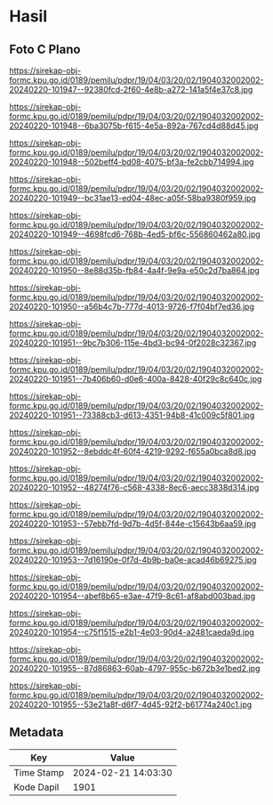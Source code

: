 # Hasil

## Foto C Plano

https://sirekap-obj-formc.kpu.go.id/0189/pemilu/pdpr/19/04/03/20/02/1904032002002-20240220-101947--92380fcd-2f60-4e8b-a272-141a5f4e37c8.jpg

https://sirekap-obj-formc.kpu.go.id/0189/pemilu/pdpr/19/04/03/20/02/1904032002002-20240220-101948--6ba3075b-f615-4e5a-892a-767cd4d88d45.jpg

https://sirekap-obj-formc.kpu.go.id/0189/pemilu/pdpr/19/04/03/20/02/1904032002002-20240220-101948--502beff4-bd08-4075-bf3a-fe2cbb714994.jpg

https://sirekap-obj-formc.kpu.go.id/0189/pemilu/pdpr/19/04/03/20/02/1904032002002-20240220-101949--bc31ae13-ed04-48ec-a05f-58ba9380f959.jpg

https://sirekap-obj-formc.kpu.go.id/0189/pemilu/pdpr/19/04/03/20/02/1904032002002-20240220-101949--4698fcd6-768b-4ed5-bf6c-556860462a80.jpg

https://sirekap-obj-formc.kpu.go.id/0189/pemilu/pdpr/19/04/03/20/02/1904032002002-20240220-101950--8e88d35b-fb84-4a4f-9e9a-e50c2d7ba864.jpg

https://sirekap-obj-formc.kpu.go.id/0189/pemilu/pdpr/19/04/03/20/02/1904032002002-20240220-101950--a56b4c7b-777d-4013-9726-f7f04bf7ed36.jpg

https://sirekap-obj-formc.kpu.go.id/0189/pemilu/pdpr/19/04/03/20/02/1904032002002-20240220-101951--9bc7b306-115e-4bd3-bc94-0f2028c32367.jpg

https://sirekap-obj-formc.kpu.go.id/0189/pemilu/pdpr/19/04/03/20/02/1904032002002-20240220-101951--7b406b60-d0e6-400a-8428-40f29c8c640c.jpg

https://sirekap-obj-formc.kpu.go.id/0189/pemilu/pdpr/19/04/03/20/02/1904032002002-20240220-101951--73388cb3-d613-4351-94b8-41c009c5f801.jpg

https://sirekap-obj-formc.kpu.go.id/0189/pemilu/pdpr/19/04/03/20/02/1904032002002-20240220-101952--8ebddc4f-60f4-4219-9292-f655a0bca8d8.jpg

https://sirekap-obj-formc.kpu.go.id/0189/pemilu/pdpr/19/04/03/20/02/1904032002002-20240220-101952--48274f76-c568-4338-8ec6-aecc3838d314.jpg

https://sirekap-obj-formc.kpu.go.id/0189/pemilu/pdpr/19/04/03/20/02/1904032002002-20240220-101953--57ebb7fd-9d7b-4d5f-844e-c15643b6aa59.jpg

https://sirekap-obj-formc.kpu.go.id/0189/pemilu/pdpr/19/04/03/20/02/1904032002002-20240220-101953--7d16190e-0f7d-4b9b-ba0e-acad46b69275.jpg

https://sirekap-obj-formc.kpu.go.id/0189/pemilu/pdpr/19/04/03/20/02/1904032002002-20240220-101954--abef8b65-e3ae-47f9-8c61-af8abd003bad.jpg

https://sirekap-obj-formc.kpu.go.id/0189/pemilu/pdpr/19/04/03/20/02/1904032002002-20240220-101954--c75f1515-e2b1-4e03-90d4-a2481caeda9d.jpg

https://sirekap-obj-formc.kpu.go.id/0189/pemilu/pdpr/19/04/03/20/02/1904032002002-20240220-101955--87d86863-60ab-4797-955c-b672b3e1bed2.jpg

https://sirekap-obj-formc.kpu.go.id/0189/pemilu/pdpr/19/04/03/20/02/1904032002002-20240220-101955--53e21a8f-d6f7-4d45-92f2-b61774a240c1.jpg


## Metadata

| Key        | Value               |
| ---------- | ------------------- |
| Time Stamp | 2024-02-21 14:03:30 |
| Kode Dapil | 1901                |



